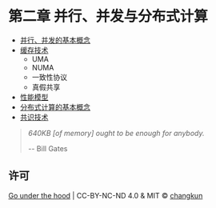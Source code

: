 # 第二章 并行、并发与分布式计算

- [并行、并发的基本概念](./define.md)
- [缓存技术](./cache.md)
    + UMA
    + NUMA
    + 一致性协议
    + 真假共享
- [性能模型](./perfs.md)
- [分布式计算的基本概念](./distributed.md)
- [共识技术](./consensus.md)

> _640KB [of memory] ought to be enough for anybody._
>
> -- Bill Gates



## 许可

[Go under the hood](https://github.com/changkun/go-under-the-hood) | CC-BY-NC-ND 4.0 & MIT &copy; [changkun](https://changkun.de)
